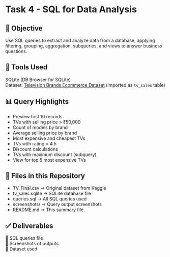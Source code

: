 # Task 4 - SQL for Data Analysis

## 📌 Objective
Use SQL queries to extract and analyze data from a database, applying filtering, grouping, aggregation, subqueries, and views to answer business questions.

## 🧰 Tools Used
SQLite (DB Browser for SQLite)  
Dataset: [Television Brands Ecommerce Dataset](https://www.kaggle.com/datasets/devsubhash/television-brands-ecommerce-dataset) (imported as `tv_sales` table)

## 📊 Query Highlights
- Preview first 10 records
- TVs with selling price > ₹50,000
- Count of models by brand
- Average selling price by brand
- Most expensive and cheapest TVs
- TVs with rating > 4.5
- Discount calculations
- TVs with maximum discount (subquery)
- View for top 5 most expensive TVs

## 📁 Files in this Repository
- TV_Final.csv → Original dataset from Kaggle
- tv_sales.sqlite → SQLite database file
- queries.sql → All SQL queries used
- screenshots/ → Query output screenshots
- README.md → This summary file

## ✅ Deliverables
📄 SQL queries file  
📸 Screenshots of outputs  
📁 Dataset used
